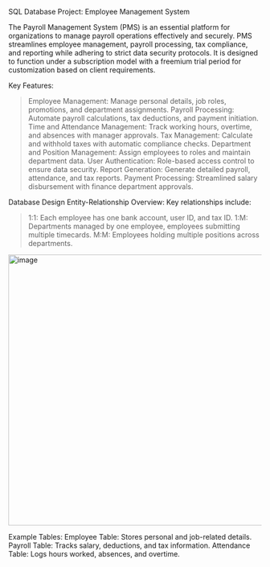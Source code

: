  SQL Database Project: Employee Management System

The Payroll Management System (PMS) is an essential platform for organizations to manage payroll operations effectively and securely. PMS streamlines employee management, payroll processing, tax compliance, and reporting while adhering to strict data security protocols. It is designed to function under a subscription model with a freemium trial period for customization based on client requirements.

Key Features:
> Employee Management: Manage personal details, job roles, promotions, and department assignments.
> Payroll Processing: Automate payroll calculations, tax deductions, and payment initiation.
> Time and Attendance Management: Track working hours, overtime, and absences with manager approvals.
> Tax Management: Calculate and withhold taxes with automatic compliance checks.
> Department and Position Management: Assign employees to roles and maintain department data.
> User Authentication: Role-based access control to ensure data security.
> Report Generation: Generate detailed payroll, attendance, and tax reports.
> Payment Processing: Streamlined salary disbursement with finance department approvals.

Database Design
Entity-Relationship Overview: Key relationships include:

> 1:1: Each employee has one bank account, user ID, and tax ID.
> 1:M: Departments managed by one employee, employees submitting multiple timecards.
> M:M: Employees holding multiple positions across departments.

<img width="539" alt="image" src="https://github.com/user-attachments/assets/6cd26773-59d7-4721-9788-088325137206" />

Example Tables:
Employee Table: Stores personal and job-related details.
Payroll Table: Tracks salary, deductions, and tax information.
Attendance Table: Logs hours worked, absences, and overtime.
